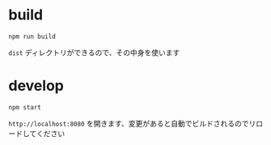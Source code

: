 # build

```
npm run build
```

`dist` ディレクトリができるので、その中身を使います

# develop

```
npm start
```

`http://localhost:8080` を開きます、変更があると自動でビルドされるのでリロードしてください
